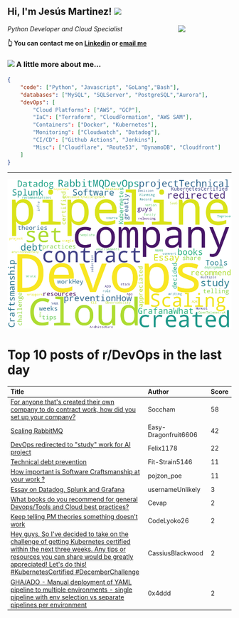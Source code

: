 <!--
**jmartinezl/jmartinezl** is a ✨ _special_ ✨ repository because its `README.md` (this file) appears on your GitHub profile.

Here are some ideas to get you started:

- 🔭 I’m currently working on ...
- 🌱 I’m currently learning ...
- 👯 I’m looking to collaborate on ...
- 🤔 I’m looking for help with ...
- 💬 Ask me about ...
- 📫 How to reach me: ...
- 😄 Pronouns: ...
- ⚡ Fun fact: ...
-->

<h2>Hi, I'm Jesús Martinez! <img src="https://media.giphy.com/media/WUlplcMpOCEmTGBtBW/giphy.gif" width="30"> </h2>
<img align='right' src="https://media.giphy.com/media/NytMLKyiaIh6VH9SPm/giphy.gif" width="120">
<p><em>Python Developer and Cloud Specialist
</em></p>

**👆 You can contact me on [Linkedin](https://www.linkedin.com/in/jes%C3%BAs-martinez-2b7b10104/) or [email me](mailto:jesus.mtz.lorenzo@gmail.com)**

### <img src="https://media.giphy.com/media/VgCDAzcKvsR6OM0uWg/giphy.gif" width="50"> A little more about me...  

```json
{
    "code": ["Python", "Javascript", "GoLang","Bash"],
    "databases": ["MySQL", "SQLServer", "PostgreSQL","Aurora"],
    "devOps": [
        "Cloud Platforms": ["AWS", "GCP"],
        "IaC": ["Terraform", "CloudFormation", "AWS SAM"],
        "Containers": ["Docker", "Kubernetes"],
        "Monitoring": ["Cloudwatch", "Datadog"],
        "CI/CD": ["Github Actions", "Jenkins"],
        "Misc": ["Cloudflare", "Route53", "DynamoDB", "Cloudfront"]
    ]
}
```
---

![Wordcloud](./cloud.png)

# Top 10 posts of r/DevOps in the last day

| Title | Author | Score |
|:---|:---|:---|
| [For anyone that's created their own company to do contract work, how did you set up your company?](https://www.reddit.com/r/devops/comments/131cpj6/for_anyone_thats_created_their_own_company_to_do/) | Soccham | 58 |
| [Scaling RabbitMQ](https://www.reddit.com/r/devops/comments/130kiu0/scaling_rabbitmq/) | Easy-Dragonfruit6606 | 42 |
| [DevOps redirected to "study" work for AI project](https://www.reddit.com/r/devops/comments/1316ub9/devops_redirected_to_study_work_for_ai_project/) | Felix1178 | 22 |
| [Technical debt prevention](https://www.reddit.com/r/devops/comments/1310pr6/technical_debt_prevention/) | Fit-Strain5146 | 11 |
| [How important is Software Craftsmanship at your work ?](https://www.reddit.com/r/devops/comments/1318mf2/how_important_is_software_craftsmanship_at_your/) | pojzon_poe | 11 |
| [Essay on Datadog, Splunk and Grafana](https://www.reddit.com/r/devops/comments/130wsro/essay_on_datadog_splunk_and_grafana/) | usernameUnlikely | 3 |
| [What books do you recommend for general Devops/Tools and Cloud best practices?](https://www.reddit.com/r/devops/comments/130kgxd/what_books_do_you_recommend_for_general/) | Cevap | 2 |
| [Keep telling PM theories something doesn’t work](https://www.reddit.com/r/devops/comments/131myxn/keep_telling_pm_theories_something_doesnt_work/) | CodeLyoko26 | 2 |
| [Hey guys, So I've decided to take on the challenge of getting Kubernetes certified within the next three weeks. Any tips or resources you can share would be greatly appreciated! Let's do this! #KubernetesCertified #DecemberChallenge](https://www.reddit.com/r/devops/comments/131peku/hey_guys_so_ive_decided_to_take_on_the_challenge/) | CassiusBlackwood | 2 |
| [GHA/ADO - Manual deployment of YAML pipeline to multiple environments - single pipeline with env selection vs separate pipelines per environment](https://www.reddit.com/r/devops/comments/131a1vt/ghaado_manual_deployment_of_yaml_pipeline_to/) | 0x4ddd | 2 |
